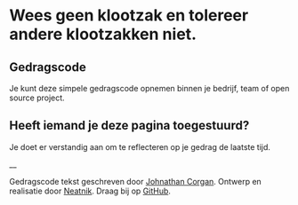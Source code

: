 # Wees geen klootzak en tolereer andere klootzakken niet.

## Gedragscode

Je kunt deze simpele gedragscode opnemen binnen je bedrijf, team of open source project.

## Heeft iemand je deze pagina toegestuurd?

Je doet er verstandig aan om te reflecteren op je gedrag de laatste tijd.

__

Gedragscode tekst geschreven door [Johnathan Corgan](https://keybase.io/jcorgan). Ontwerp en realisatie door [Neatnik](https://neatnik.net/). Draag bij op [GitHub](https://github.com/neatnik/asshole.fyi).

